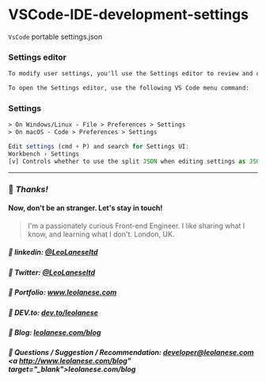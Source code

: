 # VSCode-IDE-development-settings
`VsCode` portable settings.json 

### Settings editor
```html
To modify user settings, you'll use the Settings editor to review and change VS Code settings.

To open the Settings editor, use the following VS Code menu command:
```

### Settings
```html
> On Windows/Linux - File > Preferences > Settings
> On macOS - Code > Preferences > Settings
```

```js
Edit settings (cmd + P) and search for Settings UI:
Workbench › Settings 
[v] Controls whether to use the split JSON when editing settings as JSON.
```

---
### :100: <i>Thanks!</i>
#### Now, don't be an stranger. Let's stay in touch!

> I'm a passionately curious Front-end Engineer. I like sharing what I know, and learning what I don't. London, UK.

##### :radio_button: linkedin: <a href="https://www.linkedin.com/in/leolanese/" target="_blank">@LeoLaneseltd</a>
##### :radio_button: Twitter: <a href="https://twitter.com/LeoLaneseltd" target="_blank">@LeoLaneseltd</a>
##### :radio_button: Portfolio: <a href="https://www.leolanese.com" target="_blank">www.leolanese.com</a>
##### :radio_button: DEV.to: <a href="https://www.dev.to/leolanese" target="_blank">dev.to/leolanese</a>
##### :radio_button: Blog: <a href="https://www.leolanese.com/blog" target="_blank">leolanese.com/blog</a>
##### :radio_button: Questions / Suggestion / Recommendation: developer@leolanese.com <a http://www.leolanese.com/blog" target="_blank">leolanese.com/blog</a>
</h5>
